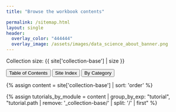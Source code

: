 ```yaml
---
title: "Browse the workbook contents"

permalink: /sitemap.html
layout: single
header:
  overlay_color: "444444"
  overlay_image: /assets/images/data_science_about_banner.png
---
```



Collection size: {{ site['collection-base'] | size }}

<!-- Buttons to switch views -->
<button onclick="showDiv('toc')">Table of Contents</button>
<button onclick="showDiv('index')">Site Index</button>
<button onclick="showDiv('categories')">By Category</button>

{% assign content = site['collection-base'] | sort: 'order' %}

<!-- Structured List -->
{% assign tutorials_by_module = content | group_by_exp: "tutorial", "tutorial.path | remove: '_collection-base/' | split: '/' | first" %}

<div id="toc" style="display: none;">
<h2>Structured List</h2>
{% for module in tutorials_by_module %}
  {% unless module.name == '' %}
    <div class="collapsible-content">
      {% assign tutorial = module.items[0] %}
      <button class="collapsible"><a href="{{ tutorial.url | relative_url }}" class="prefix-{{ tutorial.level }}">MODULE {{ tutorial.title | default: 'Untitled' }}</a></button>
      <div class="content" style="display:block;">
          {% for tutorial in module.items offset:1 %}
            <div>
              <div class="toc-type {{ tutorial.type }}">{{ tutorial.type }}</div>
              <a href="{{ tutorial.url | relative_url }}" class="no-decoration prefix-{{ tutorial.level }}">{{ tutorial.title | default: 'Untitled' }}</a> <i><span style="color: #a9bbd1;">{{ tutorial.note | default: '' }}</span></i>
            </div>
          {% endfor %}
      </div>
    </div>
  {% endunless %}
{% endfor %}
</div>



<!-- Alphabetical List -->
<div id="index" style="display: none;">
  <h2>Alphabetical List</h2>
  <ul>
    {% assign tutorials = content | sort: 'title' %}
    {% for tutorial in tutorials %}
      <li><a href="{{ tutorial.url | relative_url }}" class="no-decoration">{{ tutorial.title | default: "Untitled" }}</a></li>
    {% endfor %}
  </ul>
</div>


<!-- Category List -->
<div id="categories" style="display: none;">
  <h2>Filtered by Category</h2>
  {% assign categories = content | map: 'categories' | flatten | uniq | sort %}
  {% for category in categories %}
    <button class="category" onclick="showDiv('{{ category }}')">{{ category }}</button>
  {% endfor %}
  <div class="selected-content">
    {% for category in categories %}
      <div id="{{ category }}" class="category-content" style="display: none;">
        <ul>
          {% for tutorial in site['collection-base'] %}
            {% if tutorial.categories contains category %}
              <li>
                <a href="{{ tutorial.url | relative_url }}" class="no-decoration">{{ tutorial.title }}</a>
              </li>
            {% endif %}
          {% endfor %}
        </ul>
      </div>
    {% endfor %}
  </div>
</div>
